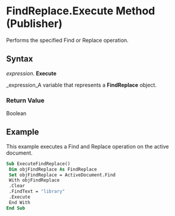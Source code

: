 
# FindReplace.Execute Method (Publisher)

Performs the specified Find or Replace operation.


## Syntax

 _expression_. **Execute**

 _expression_A variable that represents a  **FindReplace** object.


### Return Value

Boolean


## Example

This example executes a Find and Replace operation on the active document.


```vb
Sub ExecuteFindReplace() 
 Dim objFindReplace As FindReplace 
 Set objFindReplace = ActiveDocument.Find 
 With objFindReplace 
 .Clear 
 .FindText = "library" 
 .Execute 
 End With 
End Sub
```

